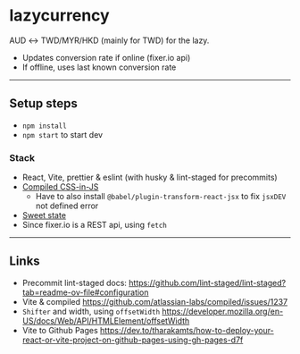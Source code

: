 # lazycurrency

AUD ↔ TWD/MYR/HKD (mainly for TWD) for the lazy.

- Updates conversion rate if online (fixer.io api)
- If offline, uses last known conversion rate

---

## Setup steps

- `npm install`
- `npm start` to start dev

### Stack

- React, Vite, prettier & eslint (with husky &
  lint-staged for precommits)
- [Compiled CSS-in-JS](https://compiledcssinjs.com)
  - Have to also install `@babel/plugin-transform-react-jsx` to fix
    `jsxDEV` not defined error
- [Sweet state](https://atlassian.github.io/react-sweet-state/)
- Since fixer.io is a REST api, using `fetch`

---

## Links

- Precommit lint-staged docs: <https://github.com/lint-staged/lint-staged?tab=readme-ov-file#configuration>
- Vite & compiled <https://github.com/atlassian-labs/compiled/issues/1237>
- `Shifter` and width, using `offsetWidth` <https://developer.mozilla.org/en-US/docs/Web/API/HTMLElement/offsetWidth>
- Vite to Github Pages <https://dev.to/tharakamts/how-to-deploy-your-react-or-vite-project-on-github-pages-using-gh-pages-d7f>
